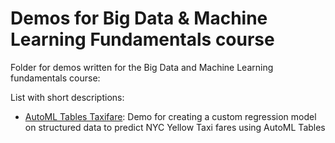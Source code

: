 # Demos for Big Data & Machine Learning Fundamentals course

Folder for demos written for the Big Data and Machine Learning fundamentals course:

List with short descriptions:

- [AutoML Tables Taxifare](./automl_tables_taxifare): Demo for creating a custom regression model on structured data to predict NYC Yellow Taxi fares using AutoML Tables
